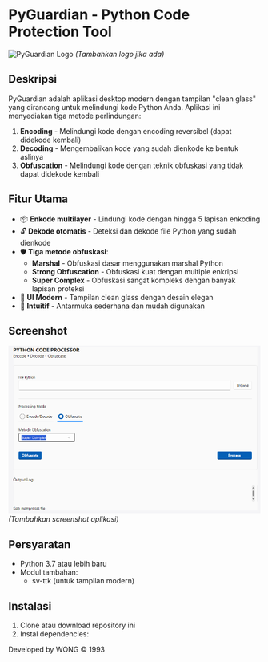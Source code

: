 # PyGuardian - Python Code Protection Tool

![PyGuardian Logo](assets/pyguardian_logo.png) *(Tambahkan logo jika ada)*

## Deskripsi
PyGuardian adalah aplikasi desktop modern dengan tampilan "clean glass" yang dirancang untuk melindungi kode Python Anda. Aplikasi ini menyediakan tiga metode perlindungan:
1. **Encoding** - Melindungi kode dengan encoding reversibel (dapat didekode kembali)
2. **Decoding** - Mengembalikan kode yang sudah dienkode ke bentuk aslinya
3. **Obfuscation** - Melindungi kode dengan teknik obfuskasi yang tidak dapat didekode kembali

## Fitur Utama
- 📦 **Enkode multilayer** - Lindungi kode dengan hingga 5 lapisan enkoding
- 🔓 **Dekode otomatis** - Deteksi dan dekode file Python yang sudah dienkode
- 🛡️ **Tiga metode obfuskasi**:
  - **Marshal** - Obfuskasi dasar menggunakan marshal Python
  - **Strong Obfuscation** - Obfuskasi kuat dengan multiple enkripsi
  - **Super Complex** - Obfuskasi sangat kompleks dengan banyak lapisan proteksi
- 🎨 **UI Modern** - Tampilan clean glass dengan desain elegan
- 📱 **Intuitif** - Antarmuka sederhana dan mudah digunakan

## Screenshot
![PyGuardian Screenshot](screenshot.png) *(Tambahkan screenshot aplikasi)*

## Persyaratan
- Python 3.7 atau lebih baru
- Modul tambahan:
  - sv-ttk (untuk tampilan modern)

## Instalasi
1. Clone atau download repository ini
2. Instal dependencies:



Developed by WONG © 1993
